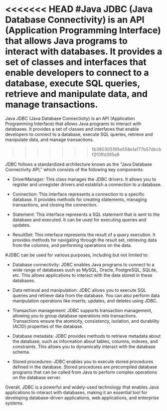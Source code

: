 <<<<<<< HEAD
 #Java JDBC (Java Database Connectivity) is an API (Application Programming Interface) that allows Java programs to interact with databases. It provides a set of classes and interfaces that enable developers to connect to a database, execute SQL queries, retrieve and manipulate data, and manage transactions.
=======
Java JDBC (Java Database Connectivity) is an API (Application Programming Interface) that allows Java programs to interact with databases. It provides a set of classes and interfaces that enable developers to connect to a database, execute SQL queries, retrieve and manipulate data, and manage transactions.
>>>>>>> fb380305195e558e1af77b57dbcbf2f0ffd395e8

JDBC follows a standardized architecture known as the "Java Database Connectivity API," which consists of the following key components:

 - DriverManager: This class manages the JDBC drivers. It allows you to register and unregister drivers and establish a connection to a database.

 - Connection: This interface represents a connection to a specific database. It provides methods for creating statements, managing transactions, and closing the connection.

 - Statement: This interface represents a SQL statement that is sent to the database and executed. It can be used for executing queries and updates.

 - ResultSet: This interface represents the result of a query execution. It provides methods for navigating through the result set, retrieving data from the columns, and performing operations on the data.
 
 #JDBC can be used for various purposes, including but not limited to:

 - Database connectivity: JDBC enables Java programs to connect to a wide range of databases such as MySQL, Oracle, PostgreSQL, SQLite, etc. This allows applications to interact with the data stored in these databases.

 - Data retrieval and manipulation: JDBC allows you to execute SQL queries and retrieve data from the database. You can also perform data manipulation operations like inserts, updates, and deletes using JDBC.

 - Transaction management: JDBC supports transaction management, allowing you to group database operations into transactions. Transactions ensure the atomicity, consistency, isolation, and durability (ACID) properties of the database.

 - Database metadata: JDBC provides methods to retrieve metadata about the database, such as information about tables, columns, indexes, and constraints. This allows you to dynamically interact with the database schema.

 - Stored procedures: JDBC enables you to execute stored procedures defined in the database. Stored procedures are precompiled database programs that can be called from Java to perform complex operations on the database server.

Overall, JDBC is a powerful and widely-used technology that enables Java applications to interact with databases, making it an essential tool for developing database-driven applications, web applications, and enterprise systems.